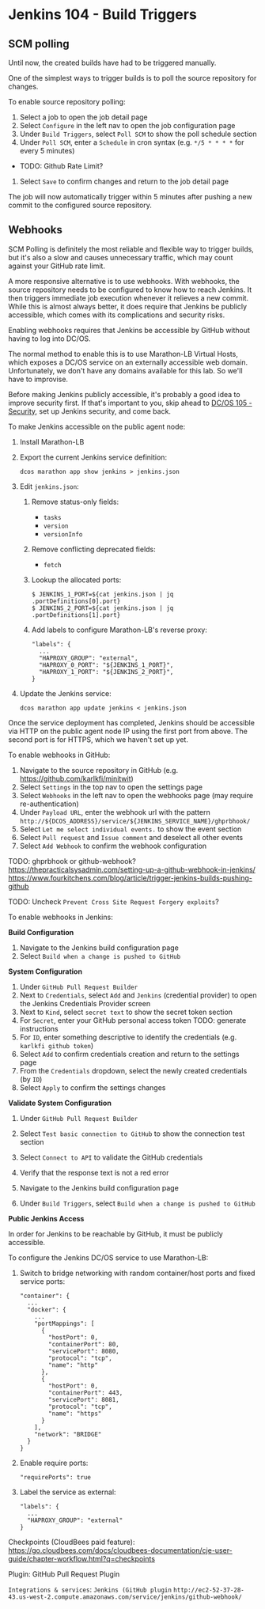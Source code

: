 # Jenkins 104 - Build Triggers

## SCM polling

Until now, the created builds have had to be triggered manually.

One of the simplest ways to trigger builds is to poll the source repository for changes.

To enable source repository polling:

1. Select a job to open the job detail page
1. Select `Configure` in the left nav to open the job configuration page
1. Under `Build Triggers`, select `Poll SCM` to show the poll schedule section
1. Under `Poll SCM`, enter a `Schedule` in cron syntax (e.g. `*/5 * * * *` for every 5 minutes)
  - TODO: Github Rate Limit?
1. Select `Save` to confirm changes and return to the job detail page

The job will now automatically trigger within 5 minutes after pushing a new commit to the configured source repository.


## Webhooks

SCM Polling is definitely the most reliable and flexible way to trigger builds, but it's also a slow and causes unnecessary traffic, which may count against your GitHub rate limit.

A more responsive alternative is to use webhooks. With webhooks, the source repository needs to be configured to know how to reach Jenkins. It then triggers immediate job execution whenever it relieves a new commit. While this is almost always better, it does require that Jenkins be publicly accessible, which comes with its complications and security risks.

Enabling webhooks requires that Jenkins be accessible by GitHub without having to log into DC/OS.

The normal method to enable this is to use Marathon-LB Virtual Hosts, which exposes a DC/OS service on an externally accessible web domain. Unfortunately, we don't have any domains available for this lab. So we'll have to improvise.

Before making Jenkins publicly accessible, it's probably a good idea to improve security first. If that's important to you, skip ahead to [DC/OS 105 - Security](dcos-105.md), set up Jenkins security, and come back.

To make Jenkins accessible on the public agent node:

1. Install Marathon-LB
1. Export the current Jenkins service definition:

    ```
    dcos marathon app show jenkins > jenkins.json
    ```
1. Edit `jenkins.json`:
    1. Remove status-only fields:
        - `tasks`
        - `version`
        - `versionInfo`
    1. Remove conflicting deprecated fields:
        - `fetch`
    1. Lookup the allocated ports:

        ```
        $ JENKINS_1_PORT=${cat jenkins.json | jq .portDefinitions[0].port}
        $ JENKINS_2_PORT=${cat jenkins.json | jq .portDefinitions[1].port}
        ```
    1. Add labels to configure Marathon-LB's reverse proxy:

        ```
        "labels": {
          ...
          "HAPROXY_GROUP": "external",
          "HAPROXY_0_PORT": "${JENKINS_1_PORT}",
          "HAPROXY_1_PORT": "${JENKINS_2_PORT}",
        }
        ```
1. Update the Jenkins service:

    ```
    dcos marathon app update jenkins < jenkins.json
    ```

Once the service deployment has completed, Jenkins should be accessible via HTTP on the public agent node IP using the first port from above. The second port is for HTTPS, which we haven't set up yet.

To enable webhooks in GitHub:

1. Navigate to the source repository in GitHub (e.g. https://github.com/karlkfi/minitwit)
1. Select `Settings` in the top nav to open the settings page
1. Select `Webhooks` in the left nav to open the webhooks page (may require re-authentication)
1. Under `Payload URL`, enter the webhook url with the pattern `http://${DCOS_ADDRESS}/service/${JENKINS_SERVICE_NAME}/ghprbhook/`
1. Select `Let me select individual events.` to show the event section
1. Select `Pull request` and `Issue comment` and deselect all other events
1. Select `Add Webhook` to confirm the webhook configuration

TODO: ghprbhook or github-webhook?
https://thepracticalsysadmin.com/setting-up-a-github-webhook-in-jenkins/
https://www.fourkitchens.com/blog/article/trigger-jenkins-builds-pushing-github

TODO: Uncheck `Prevent Cross Site Request Forgery exploits`?

To enable webhooks in Jenkins:

**Build Configuration**

1. Navigate to the Jenkins build configuration page
1. Select `Build when a change is pushed to GitHub`


**System Configuration**

1. Under `GitHub Pull Request Builder`
1. Next to `Credentials`, select `Add` and `Jenkins` (credential provider) to open the Jenkins Credentials Provider screen
1. Next to `Kind`, select `secret text` to show the secret token section
1. For `Secret`, enter your GitHub personal access token TODO: generate instructions
1. For `ID`, enter something descriptive to identify the credentials (e.g. `karlkfi github token`)
1. Select `Add` to confirm credentials creation and return to the settings page
1. From the `Credentials` dropdown, select the newly created credentials (by `ID`)
1. Select `Apply` to confirm the settings changes

**Validate System Configuration**

1. Under `GitHub Pull Request Builder`
1. Select `Test basic connection to GitHub` to show the connection test section
1. Select `Connect to API` to validate the GitHub credentials
1. Verify that the response text is not a red error

1. Navigate to the Jenkins build configuration page
1. Under `Build Triggers`, select `Build when a change is pushed to GitHub`

**Public Jenkins Access**

In order for Jenkins to be reachable by GitHub, it must be publicly accessible.

To configure the Jenkins DC/OS service to use Marathon-LB:

1. Switch to bridge networking with random container/host ports and fixed service ports:

    ```
    "container": {
      ...
      "docker": {
        ...
        "portMappings": [
          {
            "hostPort": 0,
            "containerPort": 80,
            "servicePort": 8080,
            "protocol": "tcp",
            "name": "http"
          },
          {
            "hostPort": 0,
            "containerPort": 443,
            "servicePort": 8081,
            "protocol": "tcp",
            "name": "https"
          }
        ],
        "network": "BRIDGE"
      }
    }
    ```

1. Enable require ports:

    ```
    "requirePorts": true
    ```

1. Label the service as external:

    ```
    "labels": {
      ...
      "HAPROXY_GROUP": "external"
    }
    ```

Checkpoints (CloudBees paid feature): https://go.cloudbees.com/docs/cloudbees-documentation/cje-user-guide/chapter-workflow.html?q=checkpoints

Plugin:	GitHub Pull Request Plugin


`Integrations & services`:
`Jenkins (GitHub plugin`
`http://ec2-52-37-28-43.us-west-2.compute.amazonaws.com/service/jenkins/github-webhook/`


